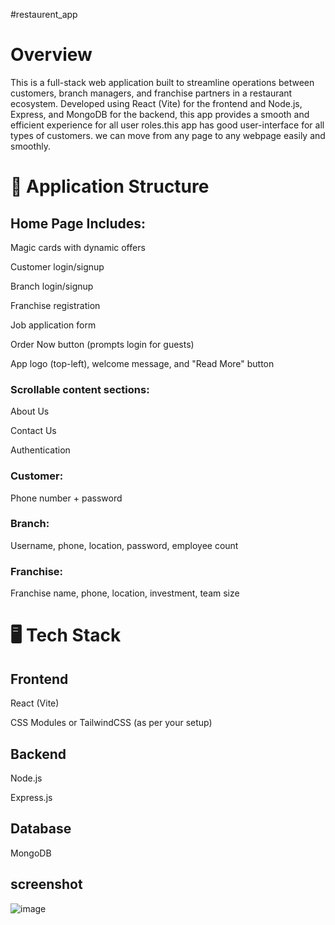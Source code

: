 #restaurent_app

# Overview

This is a full-stack web application built to streamline operations between customers, branch managers, and franchise partners in a restaurant ecosystem. Developed using React (Vite) for the frontend and Node.js, Express, and MongoDB for the backend, this app provides a smooth and efficient experience for all user roles.this app has good user-interface for all types of customers. we can move from any page to any webpage easily and smoothly.

# 🧠 Application Structure

## Home Page Includes:

Magic cards with dynamic offers

Customer login/signup

Branch login/signup

Franchise registration

Job application form

Order Now button (prompts login for guests)

App logo (top-left), welcome message, and "Read More" button

### Scrollable content sections: 

About Us

Contact Us

Authentication

### Customer: 

Phone number + password

### Branch: 

Username, phone, location, password, employee count

### Franchise: 

Franchise name, phone, location, investment, team size

# 🖥️ Tech Stack

## Frontend

React (Vite)

CSS Modules or TailwindCSS (as per your setup)


## Backend

Node.js

Express.js

## Database

MongoDB

## screenshot
![image](https://github.com/user-attachments/assets/556fe3b5-2363-4595-a35e-1b49876e0a6d)
